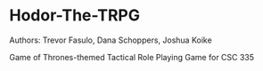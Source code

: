 Hodor-The-TRPG
==============

Authors: Trevor Fasulo, Dana Schoppers, Joshua Koike

Game of Thrones-themed Tactical Role Playing Game for CSC 335
